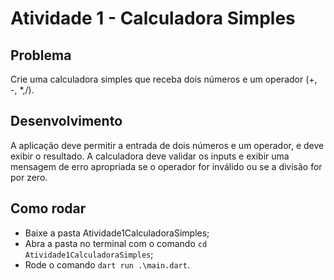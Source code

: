 # Atividade 1 - Calculadora Simples
## Problema

Crie uma calculadora simples que receba dois números e um operador (+, -, *,/).

## Desenvolvimento

A aplicação deve permitir a entrada de dois números e um operador, e deve exibir o resultado. A calculadora deve validar os inputs e exibir uma mensagem de erro apropriada se o operador for inválido ou se a divisão for por zero.

## Como rodar

- Baixe a pasta Atividade1CalculadoraSimples;
- Abra a pasta no terminal com o comando `cd Atividade1CalculadoraSimples`;
- Rode o comando `dart run .\main.dart`.
